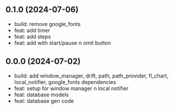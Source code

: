 ## 0.1.0 (2024-07-06)
* build: remove google_fonts
* feat: add timer
* feat: add steps
* feat: add with start/pause n omit button

## 0.0.0 (2024-07-02)

* build: add window_manager, drift, path, path_provider, fl_chart, local_notifier, google_fonts dependencies
* feat: setup for window manager n local notifier
* feat: database models
* feat: database gen code